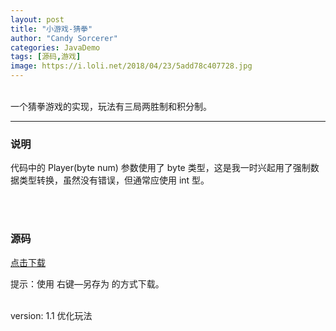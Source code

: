 ```yaml
---
layout: post
title: "小游戏-猜拳"
author: "Candy Sorcerer"
categories: JavaDemo
tags: [源码,游戏]
image: https://i.loli.net/2018/04/23/5add78c407728.jpg
---
```


<br>
一个猜拳游戏的实现，玩法有三局两胜制和积分制。
  
<br>
  
***

### 说明

代码中的 Player(byte num) 参数使用了 byte 类型，这是我一时兴起用了强制数据类型转换，虽然没有错误，但通常应使用 int 型。
  
<br><br>
  
### 源码
 
<line>
<a href="{{ site.github.url }}/assets/code-java/GameDemo.java">点击下载</a>
</line>

提示：使用 右键—另存为 的方式下载。
  
<br>
version: 1.1 优化玩法

<br><br><br>

